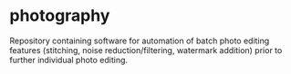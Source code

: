 # photography
Repository containing software for automation of batch photo editing features (stitching, noise reduction/filtering, watermark addition) prior to further individual photo editing. 
